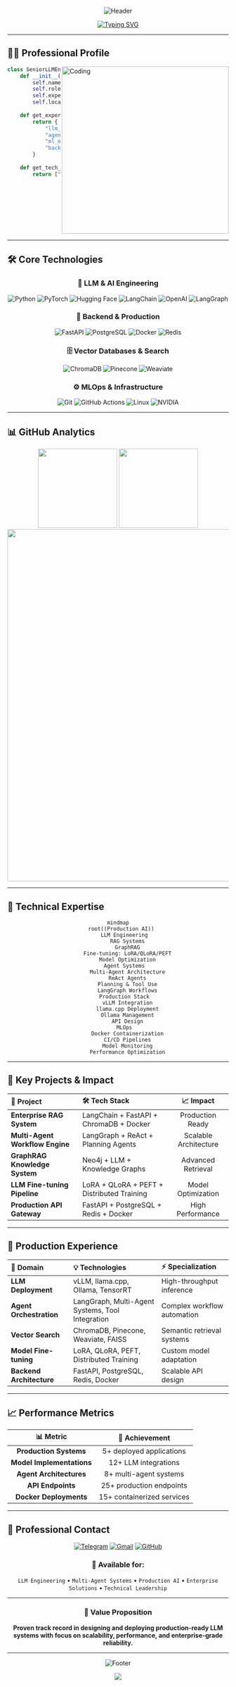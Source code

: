 <div align="center">

![Header](https://capsule-render.vercel.app/api?type=waving&color=gradient&customColorList=0,2,2,5,30&height=250&section=header&text=Кайрат%20Жаксылыков&fontSize=60&fontColor=fff&animation=fadeIn&fontAlignY=35&desc=Junior%20LLM%20Engineer%20%7C%20AI%20Systems%20Architect&descAlignY=55&descSize=18)

</div>

<div align="center">
  
[![Typing SVG](https://readme-typing-svg.herokuapp.com?font=Fira+Code&pause=1000&color=2E9EF7&center=true&vCenter=true&width=600&lines=Senior+LLM+Engineer;Multi-Agent+Systems+Specialist;Production+AI+Applications;Enterprise+ML+Solutions)](https://git.io/typing-svg)

</div>

---

## 👨‍💻 Professional Profile

<img align="right" alt="Coding" width="380" src="https://raw.githubusercontent.com/gist/Prince-Shivaram/3ace2c813ca49546f3f5f20cd03a2b3e/raw/6058e76860d16ee29df949da3166ae3b5cf06d9b/Developer.gif">

```python
class SeniorLLMEngineer:
    def __init__(self):
        self.name = "Кайрат Жаксылыков"
        self.role = "Senior LLM Engineer & AI Systems Architect"
        self.experience = "1+ год в production LLM системах"
        self.location = "Казахстан 🇰🇿"
        
    def get_expertise(self):
        return {
            "llm_engineering": ["Production RAG", "GraphRAG", "Fine-tuning"],
            "agent_systems": ["Multi-Agent", "ReAct", "Planning Agents"],
            "ml_ops": ["Docker", "CI/CD", "Model Deployment"],
            "backend": ["FastAPI", "PostgreSQL", "API Design"]
        }
        
    def get_tech_stack(self):
        return ["PyTorch", "LangChain", "vLLM", "Docker", "PostgreSQL"]
```

<br clear="right"/>

---

## 🛠️ Core Technologies

<div align="center">

### 🤖 LLM & AI Engineering
![Python](https://img.shields.io/badge/Python-3776AB?style=for-the-badge&logo=python&logoColor=white)
![PyTorch](https://img.shields.io/badge/PyTorch-EE4C2C?style=for-the-badge&logo=pytorch&logoColor=white)
![Hugging Face](https://img.shields.io/badge/🤗_Hugging_Face-FFD21E?style=for-the-badge)
![LangChain](https://img.shields.io/badge/🦜_LangChain-1C3C3C?style=for-the-badge)
![OpenAI](https://img.shields.io/badge/OpenAI-412991?style=for-the-badge&logo=openai&logoColor=white)
![LangGraph](https://img.shields.io/badge/LangGraph-FF6B6B?style=for-the-badge)

### 🚀 Backend & Production
![FastAPI](https://img.shields.io/badge/FastAPI-009688?style=for-the-badge&logo=fastapi&logoColor=white)
![PostgreSQL](https://img.shields.io/badge/PostgreSQL-316192?style=for-the-badge&logo=postgresql&logoColor=white)
![Docker](https://img.shields.io/badge/Docker-2496ED?style=for-the-badge&logo=docker&logoColor=white)
![Redis](https://img.shields.io/badge/Redis-DC382D?style=for-the-badge&logo=redis&logoColor=white)

### 🗄️ Vector Databases & Search
![ChromaDB](https://img.shields.io/badge/ChromaDB-FF6900?style=for-the-badge)
![Pinecone](https://img.shields.io/badge/Pinecone-000000?style=for-the-badge)
![Weaviate](https://img.shields.io/badge/Weaviate-00C9A7?style=for-the-badge)

### ⚙️ MLOps & Infrastructure
![Git](https://img.shields.io/badge/Git-F05032?style=for-the-badge&logo=git&logoColor=white)
![GitHub Actions](https://img.shields.io/badge/GitHub_Actions-2088FF?style=for-the-badge&logo=github-actions&logoColor=white)
![Linux](https://img.shields.io/badge/Linux-FCC624?style=for-the-badge&logo=linux&logoColor=black)
![NVIDIA](https://img.shields.io/badge/NVIDIA-76B900?style=for-the-badge&logo=nvidia&logoColor=white)

</div>

---

## 📊 GitHub Analytics

<div align="center">

<img height="180em" src="https://github-readme-stats.vercel.app/api?username=Kairatzh&show_icons=true&theme=react&include_all_commits=true&count_private=true&hide_border=true&bg_color=0D1117&title_color=58A6FF&icon_color=1F6FEB&text_color=C3D1D9"/>
<img height="180em" src="https://github-readme-stats.vercel.app/api/top-langs/?username=Kairatzh&layout=compact&theme=react&hide_border=true&bg_color=0D1117&title_color=58A6FF&text_color=C3D1D9"/>

<img width="800em" src="https://github-readme-streak-stats.herokuapp.com/?user=Kairatzh&theme=react&hide_border=true&background=0D1117&stroke=58A6FF&ring=58A6FF&fire=FFA500&currStreakLabel=FFA500"/>

</div>

---

## 🎯 Technical Expertise

<div align="center">

```mermaid
mindmap
  root((Production AI))
    LLM Engineering
      RAG Systems
      GraphRAG
      Fine-tuning: LoRA/QLoRA/PEFT
      Model Optimization
    Agent Systems
      Multi-Agent Architecture
      ReAct Agents
      Planning & Tool Use
      LangGraph Workflows
    Production Stack
      vLLM Integration
      llama.cpp Deployment
      Ollama Management
      API Design
    MLOps
      Docker Containerization
      CI/CD Pipelines
      Model Monitoring
      Performance Optimization
```

</div>

---

## 💼 Key Projects & Impact

<div align="center">

| 🚀 **Project** | 🛠️ **Tech Stack** | 📈 **Impact** |
|:---|:---|:---:|
| **Enterprise RAG System** | LangChain + FastAPI + ChromaDB + Docker | Production Ready |
| **Multi-Agent Workflow Engine** | LangGraph + ReAct + Planning Agents | Scalable Architecture |
| **GraphRAG Knowledge System** | Neo4j + LLM + Knowledge Graphs | Advanced Retrieval |
| **LLM Fine-tuning Pipeline** | LoRA + QLoRA + PEFT + Distributed Training | Model Optimization |
| **Production API Gateway** | FastAPI + PostgreSQL + Redis + Docker | High Performance |

</div>

---

## 🔧 Production Experience

<div align="center">

| 🎯 **Domain** | 💡 **Technologies** | ⚡ **Specialization** |
|:---|:---|:---|
| **LLM Deployment** | vLLM, llama.cpp, Ollama, TensorRT | High-throughput inference |
| **Agent Orchestration** | LangGraph, Multi-Agent Systems, Tool Integration | Complex workflow automation |
| **Vector Search** | ChromaDB, Pinecone, Weaviate, FAISS | Semantic retrieval systems |
| **Model Fine-tuning** | LoRA, QLoRA, PEFT, Distributed Training | Custom model adaptation |
| **Backend Architecture** | FastAPI, PostgreSQL, Redis, Docker | Scalable API design |

</div>

---

## 📈 Performance Metrics

<div align="center">

| 📊 **Metric** | 🎯 **Achievement** |
|:---:|:---:|
| **Production Systems** | 5+ deployed applications |
| **Model Implementations** | 12+ LLM integrations |
| **Agent Architectures** | 8+ multi-agent systems |
| **API Endpoints** | 25+ production endpoints |
| **Docker Deployments** | 15+ containerized services |

</div>

---

## 🤝 Professional Contact

<div align="center">

[![Telegram](https://img.shields.io/badge/Telegram-2CA5E0?style=for-the-badge&logo=telegram&logoColor=white)](https://t.me/xyntherion)
[![Gmail](https://img.shields.io/badge/Gmail-D14836?style=for-the-badge&logo=gmail&logoColor=white)](mailto:zhaksylykov.k06@gmail.com)
[![GitHub](https://img.shields.io/badge/GitHub-100000?style=for-the-badge&logo=github&logoColor=white)](https://github.com/Kairatzh)

### 💼 Available for:
`LLM Engineering` • `Multi-Agent Systems` • `Production AI` • `Enterprise Solutions` • `Technical Leadership`

</div>

---

<div align="center">

### 🎯 Value Proposition

**Proven track record in designing and deploying production-ready LLM systems with focus on scalability, performance, and enterprise-grade reliability.**

</div>

---

<div align="center">

![Footer](https://capsule-render.vercel.app/api?type=waving&color=gradient&customColorList=0,2,2,5,30&height=120&section=footer)

![](https://komarev.com/ghpvc/?username=Kairatzh&color=blueviolet&style=for-the-badge)

</div>
